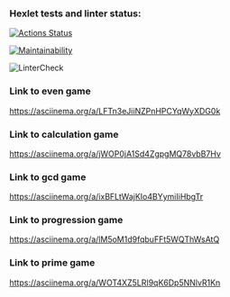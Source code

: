 ### Hexlet tests and linter status:
[![Actions Status](https://github.com/usernamenumb1/frontend-project-lvl1/workflows/hexlet-check/badge.svg)](https://github.com/usernamenumb1/frontend-project-lvl1/actions)

[![Maintainability](https://api.codeclimate.com/v1/badges/a99a88d28ad37a79dbf6/maintainability)](https://codeclimate.com/github/codeclimate/codeclimate/maintainability)

![LinterCheck](https://github.com/usernamenumb1/frontend-project-lvl1/actions/workflows/github-actions.yml/badge.svg)
### Link to even game
https://asciinema.org/a/LFTn3eJiiNZPnHPCYqWyXDG0k
### Link to calculation game
https://asciinema.org/a/jWOP0jA1Sd4ZgpgMQ78vbB7Hv
### Link to gcd game
https://asciinema.org/a/ixBFLtWajKIo4BYymiIiHbgTr
### Link to progression game
https://asciinema.org/a/lM5oM1d9fqbuFFt5WQThWsAtQ
### Link to prime game
https://asciinema.org/a/WOT4XZ5LRI9qK6Dp5NNlvR1Kn